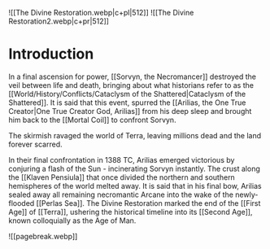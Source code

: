 ![[The Divine Restoration.webp|c+pl|512]]          ![[The Divine Restoration2.webp|c+pr|512]]

# Introduction
In a final ascension for power, [[Sorvyn, the Necromancer]] destroyed the veil between life and death, bringing about what historians refer to as the [[World/History/Conflicts/Cataclysm of the Shattered|Cataclysm of the Shattered]]. It is said that this event, spurred the [[Arilias, the One True Creator|One True Creator God, Arilias]] from his deep sleep and brought him back to the [[Mortal Coil]] to confront Sorvyn.

The skirmish ravaged the world of Terra, leaving millions dead and the land forever scarred.

In their final confrontation in 1388 TC, Arilias emerged victorious by conjuring a flash of the Sun - incinerating Sorvyn instantly. The crust along the [[Klaven Pensiula]] that once divided the northern and southern hemispheres of the world melted away. It is said that in his final bow, Arilias sealed away all remaining necromantic Arcane into the wake of the newly-flooded [[Perlas Sea]]. The Divine Restoration marked the end of the [[First Age]] of [[Terra]], ushering the historical timeline into its [[Second Age]], known colloquially as the Age of Man.

![[pagebreak.webp]]